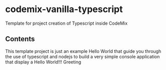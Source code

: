 # codemix-vanilla-typescript

Template for project creation of Typescript inside CodeMix

## Contents

This template project is just an example Hello World that guide you through the use of typescript and nodejs to build a very simple console application that display a Hello World!!! Greeting
